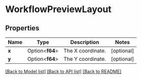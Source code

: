# WorkflowPreviewLayout

## Properties

Name | Type | Description | Notes
------------ | ------------- | ------------- | -------------
**x** | Option<**f64**> | The X coordinate. | [optional]
**y** | Option<**f64**> | The Y coordinate. | [optional]

[[Back to Model list]](../README.md#documentation-for-models) [[Back to API list]](../README.md#documentation-for-api-endpoints) [[Back to README]](../README.md)


